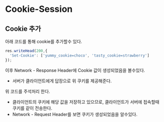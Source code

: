 # Cookie-Session

## Cookie 추가
아래 코드를 통해 cookie를 추가할수 있다.
```js
res.writeHead(200,{
  'Set-Cookie': ['yummy_cookie=choco', 'tasty_cookie=strawberry']
});
```

이후 Network - Response Header에 Cookie 값이 생성되었음을 볼수있다.
- 서버가 클라이언트에게 답장으로 위 쿠키를 제공해준다.

위 코드를 주석처리 한다.
- 클라이언트의 쿠키에 해당 값을 저장하고 있으므로, 클라이언트가 서버에 접속할때 쿠키를 같이 전송한다.
- Network - Request Header를 보면 쿠키가 생성되었음을 알수있다.


